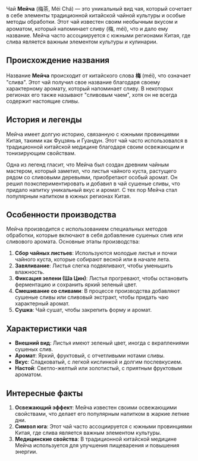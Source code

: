 Чай **Мейча** (梅茶, Méi Chá) — это уникальный вид чая, который сочетает в себе элементы традиционной китайской чайной культуры и особые методы обработки. Этот чай известен своим необычным вкусом и ароматом, который напоминает сливу (梅, méi), что и дало ему название. Мейча часто ассоциируется с южными регионами Китая, где слива является важным элементом культуры и кулинарии.

## Происхождение названия

Название **Мейча** происходит от китайского слова **梅** (méi), что означает "слива". Этот чай получил свое название благодаря своему характерному аромату, который напоминает сливу. В некоторых регионах его также называют "сливовым чаем", хотя он не всегда содержит настоящие сливы.

## История и легенды

Мейча имеет долгую историю, связанную с южными провинциями Китая, такими как Фуцзянь и Гуандун. Этот чай часто использовался в традиционной китайской медицине благодаря своим освежающим и тонизирующим свойствам.

Одна из легенд гласит, что Мейча был создан древним чайным мастером, который заметил, что листья чайного куста, растущего рядом со сливовыми деревьями, приобретают особый аромат. Он решил поэкспериментировать и добавил в чай сушеные сливы, что придало напитку уникальный вкус и аромат. С тех пор Мейча стал популярным напитком в южных регионах Китая.

## Особенности производства

Мейча производится с использованием специальных методов обработки, которые включают в себя добавление сушеных слив или сливового аромата. Основные этапы производства:

1. **Сбор чайных листьев**: Используются молодые листья и почки чайного куста, которые собирают весной или в начале лета.
2. **Завяливание**: Листья слегка подвяливают, чтобы уменьшить влажность.
3. **Фиксация зелени (Ша Цин)**: Листья прогревают, чтобы остановить ферментацию и сохранить яркий зеленый цвет.
4. **Смешивание со сливами**: В процессе производства добавляют сушеные сливы или сливовый экстракт, чтобы придать чаю характерный аромат.
5. **Сушка**: Чай сушат, чтобы закрепить форму и аромат.

## Характеристики чая

- **Внешний вид**: Листья имеют зеленый цвет, иногда с вкраплениями сушеных слив.
- **Аромат**: Яркий, фруктовый, с отчетливыми нотами сливы.
- **Вкус**: Сладковатый, с легкой кислинкой и долгим послевкусием.
- **Настой**: Светло-желтый или золотистый, с приятным фруктовым ароматом.

## Интересные факты

1. **Освежающий эффект**: Мейча известен своими освежающими свойствами, что делает его популярным напитком в жаркие летние дни.
2. **Символ юга**: Этот чай часто ассоциируется с южными провинциями Китая, где слива является важным элементом культуры.
3. **Медицинские свойства**: В традиционной китайской медицине Мейча используется для улучшения пищеварения и повышения энергии.

